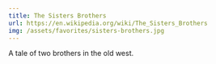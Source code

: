 ```yaml
---
title: The Sisters Brothers
url: https://en.wikipedia.org/wiki/The_Sisters_Brothers
img: /assets/favorites/sisters-brothers.jpg
---
```


A tale of two brothers in the old west.
